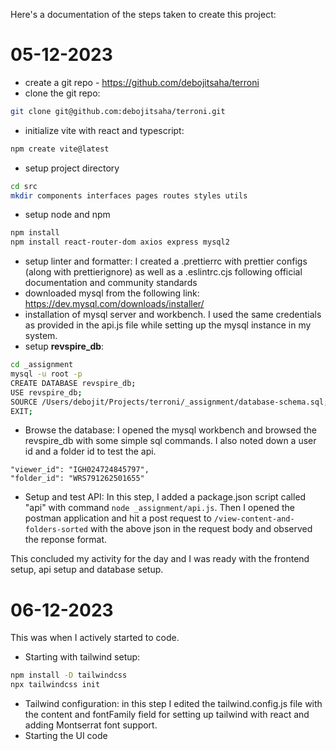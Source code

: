 Here's a documentation of the steps taken to create this project:

# 05-12-2023

-   create a git repo - https://github.com/debojitsaha/terroni
-   clone the git repo:

```bash
git clone git@github.com:debojitsaha/terroni.git
```

-   initialize vite with react and typescript:

```bash
npm create vite@latest
```

-   setup project directory

```bash
cd src
mkdir components interfaces pages routes styles utils
```

-   setup node and npm

```bash
npm install
npm install react-router-dom axios express mysql2
```

-   setup linter and formatter: I created a .prettierrc with prettier configs (along with prettierignore) as well as a .eslintrc.cjs following official documentation and community standards
-   downloaded mysql from the following link: https://dev.mysql.com/downloads/installer/
-   installation of mysql server and workbench. I used the same credentials as provided in the api.js file while setting up the mysql instance in my system.
-   setup **revspire_db**:

```bash
cd _assignment
mysql -u root -p
CREATE DATABASE revspire_db;
USE revspire_db;
SOURCE /Users/debojit/Projects/terroni/_assignment/database-schema.sql;
EXIT;
```

-   Browse the database: I opened the mysql workbench and browsed the revspire_db with some simple sql commands. I also noted down a user id and a folder id to test the api.

```
"viewer_id": "IGH024724845797",
"folder_id": "WRS791262501655"
```

-   Setup and test API: In this step, I added a package.json script called "api" with command `node _assignment/api.js`. Then I opened the postman application and hit a post request to `/view-content-and-folders-sorted` with the above json in the request body and observed the reponse format.

This concluded my activity for the day and I was ready with the frontend setup, api setup and database setup.

# 06-12-2023

This was when I actively started to code.

-   Starting with tailwind setup:

```bash
npm install -D tailwindcss
npx tailwindcss init
```

-   Tailwind configuration: in this step I edited the tailwind.config.js file with the content and fontFamily field for setting up tailwind with react and adding Montserrat font support.
-   Starting the UI code
